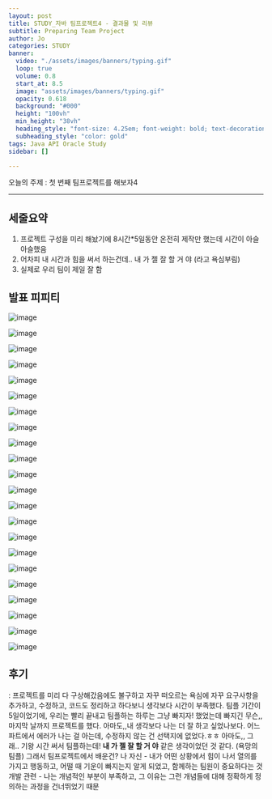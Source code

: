 ```yaml
---
layout: post
title: STUDY_자바 팀프로젝트4 - 결과물 및 리뷰
subtitle: Preparing Team Project 
author: Jo
categories: STUDY
banner:
  video: "./assets/images/banners/typing.gif"
  loop: true
  volume: 0.8
  start_at: 8.5
  image: "assets/images/banners/typing.gif"
  opacity: 0.618
  background: "#000"
  height: "100vh"
  min_height: "38vh"
  heading_style: "font-size: 4.25em; font-weight: bold; text-decoration: underline"
  subheading_style: "color: gold"
tags: Java API Oracle Study
sidebar: []

---
```



오늘의 주제 : 첫 번째 팀프로젝트를 해보자4 <br>
 * * *

## 세줄요약
1. 프로젝트 구성을 미리 해놨기에 8시간*5일동안 온전히 제작만 했는데 시간이 아슬아슬했음
2. 어차피 내 시간과 힘을 써서 하는건데.. 내 가 젤 잘 할 거 야 (라고 욕심부림)
3. 실제로 우리 팀이 제일 잘 함


## 발표 피피티

![image](https://github.com/CheeseYoung/cheeseyoung.github.io/assets/132384527/e00705da-65a9-4bac-a404-22c88746e2ca)

![image](https://github.com/CheeseYoung/cheeseyoung.github.io/assets/132384527/0b127922-99f5-48d7-adc9-5845363846e8)

![image](https://github.com/CheeseYoung/cheeseyoung.github.io/assets/132384527/f15f5172-a604-4a36-b92a-13d3b970209a)

![image](https://github.com/CheeseYoung/cheeseyoung.github.io/assets/132384527/d74d5176-4ae1-4761-8fa4-e9a59b948957)

![image](https://github.com/CheeseYoung/cheeseyoung.github.io/assets/132384527/ca605cb4-b4e2-451b-8898-570fc6e7d2c8)

![image](https://github.com/CheeseYoung/cheeseyoung.github.io/assets/132384527/cbffcc0e-cfa0-4adf-9fc9-c77209af60b9)

![image](https://github.com/CheeseYoung/cheeseyoung.github.io/assets/132384527/d9051038-34dc-45ca-80aa-d2d513484a83)

![image](https://github.com/CheeseYoung/cheeseyoung.github.io/assets/132384527/743df415-fdca-43ab-8d99-d74d32ece5d5)

![image](https://github.com/CheeseYoung/cheeseyoung.github.io/assets/132384527/84a62853-e424-426c-9812-4c2bf181c273)

![image](https://github.com/CheeseYoung/cheeseyoung.github.io/assets/132384527/3a480320-3669-4361-b230-cf5826ee17f8)

![image](https://github.com/CheeseYoung/cheeseyoung.github.io/assets/132384527/0686990a-17c0-4da6-a5fe-8bbfe4bdd8cf)

![image](https://github.com/CheeseYoung/cheeseyoung.github.io/assets/132384527/8b1851d6-3ac9-44b3-92e3-e51f26081649)

![image](https://github.com/CheeseYoung/cheeseyoung.github.io/assets/132384527/3cfbc2b8-940f-4724-be48-fc6236a0a323)

![image](https://github.com/CheeseYoung/cheeseyoung.github.io/assets/132384527/5e0ad202-c6dc-4c04-9ecf-d1b0b15081ea)

![image](https://github.com/CheeseYoung/cheeseyoung.github.io/assets/132384527/5dcacbab-79e1-4ad6-b22c-b4bad4dd282e)

![image](https://github.com/CheeseYoung/cheeseyoung.github.io/assets/132384527/59967723-63ef-442d-95a4-7ff8b074b3aa)

![image](https://github.com/CheeseYoung/cheeseyoung.github.io/assets/132384527/47a5b7c3-d4b6-4f5e-b94a-bd6c5a67f1ed)

![image](https://github.com/CheeseYoung/cheeseyoung.github.io/assets/132384527/fc10f1f9-da66-4825-b33f-98d75f9bd15b)

![image](https://github.com/CheeseYoung/cheeseyoung.github.io/assets/132384527/b60a861f-32f8-4c87-bb25-579f0d316329)

![image](https://github.com/CheeseYoung/cheeseyoung.github.io/assets/132384527/430421e7-b5ad-473f-bdc2-f370c41a5ebf)

![image](https://github.com/CheeseYoung/cheeseyoung.github.io/assets/132384527/81c9b9ba-e5e0-4b1a-aa7d-063977fcc0db)

![image](https://github.com/CheeseYoung/cheeseyoung.github.io/assets/132384527/aed6a995-3192-450d-a1f8-f749dd9c72ca)




## 후기
: 프로젝트를 미리 다 구상해갔음에도 불구하고 자꾸 떠오르는 욕심에 자꾸 요구사항을 추가하고, 수정하고, 코드도 정리하고 하다보니 생각보다 시간이 부족했다. 
  팀플 기간이 5일이었기에, 우리는 빨리 끝내고 팀플하는 하루는 그냥 빠지자! 했었는데 빠지긴 무슨,, 마지막 날까지 프로젝트를 했다.
  아마도,,내 생각보다 나는 더 잘 하고 싶었나보다. 어느 파트에서 에러가 나는 걸 아는데, 수정하지 않는 건 선택지에 없었다.ㅎㅎ
  아마도,, 그래.. 기왕 시간 써서 팀플하는데! <b>내 가 젤 잘 할 거 야</b> 같은 생각이었던 것 같다. (욕망의 팀플)
  그래서 팀프로젝트에서 배운건?
  나 자신 - 내가 어떤 상황에서 힘이 나서 열의를 가지고 행동하고, 어떨 때 기운이 빠지는지 알게 되었고, 함께하는 팀원이 중요하다는 것 
  개발 관련 - 나는 개념적인 부분이 부족하고, 그 이유는 그런 개념들에 대해 정확하게 정의하는 과정을 건너뛰었기 때문









